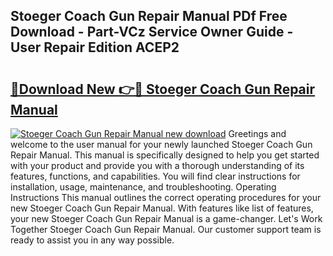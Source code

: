 ## Stoeger Coach Gun Repair Manual PDf Free Download - Part-VCz Service Owner Guide - User Repair Edition ACEP2

# <h2><a href="http://bc73287.oget.top/?id=Stoeger+Coach+Gun+Repair+Manual">🔗Download New 👉🔴 Stoeger Coach Gun Repair Manual</a></h2>

[![Stoeger Coach Gun Repair Manual new download](https://i.imgur.com/5g1atiW.png)](http://bc73287.oget.top/?id=Stoeger+Coach+Gun+Repair+Manual)
Greetings and welcome to the user manual for your newly launched Stoeger Coach Gun Repair Manual. This manual is specifically designed to help you get started with your product and provide you with a thorough understanding of its features, functions, and capabilities. You will find clear instructions for installation, usage, maintenance, and troubleshooting. Operating Instructions This manual outlines the correct operating procedures for your new Stoeger Coach Gun Repair Manual. With features like list of features, your new Stoeger Coach Gun Repair Manual is a game-changer. Let's Work Together Stoeger Coach Gun Repair Manual. Our customer support team is ready to assist you in any way possible.
